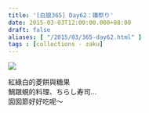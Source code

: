 ```yaml
---
title: '[白狼365] Day62：雛祭り'
date: 2015-03-03T12:00:00.000+08:00
draft: false
aliases: [ "/2015/03/365-day62.html" ]
tags : [collections - zaku]
---
```


![](/images/zaku062.jpg)

紅綠白的菱餅與糖果  
鯛跟蜆的料理、ちらし寿司...  
囡囡節好好吃呢～
